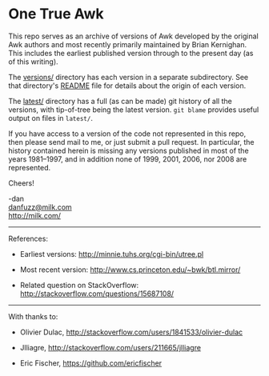 One True Awk
============

This repo serves as an archive of versions of Awk developed
by the original Awk authors and most recently primarily maintained
by Brian Kernighan. This includes the earliest published version
through to the present day (as of this writing).

The [versions/](versions) directory has each version in a separate
subdirectory. See that directory's [README](versions/README.md) file
for details about the origin of each version.

The [latest/](latest) directory has a full (as can be
made) git history of all the versions, with tip-of-tree being the
latest version. `git blame` provides useful output on files in
`latest/`.

If you have access to a version of the code not represented in this
repo, then please send mail to me, or just submit a pull request.
In particular, the history contained herein is missing any versions
published in most of the years 1981&ndash;1997, and in addition
none of 1999, 2001, 2006, nor 2008 are represented.

Cheers!

-dan<br>
<danfuzz@milk.com><br>
<http://milk.com/>

- - - - -

References:

* Earliest versions:
  <http://minnie.tuhs.org/cgi-bin/utree.pl>

* Most recent version:
  <http://www.cs.princeton.edu/~bwk/btl.mirror/>

* Related question on StackOverflow:
  <http://stackoverflow.com/questions/15687108/>

- - - - -

With thanks to:

* Olivier Dulac, <http://stackoverflow.com/users/1841533/olivier-dulac>

* Jlliagre, <http://stackoverflow.com/users/211665/jlliagre>

* Eric Fischer, <https://github.com/ericfischer>
